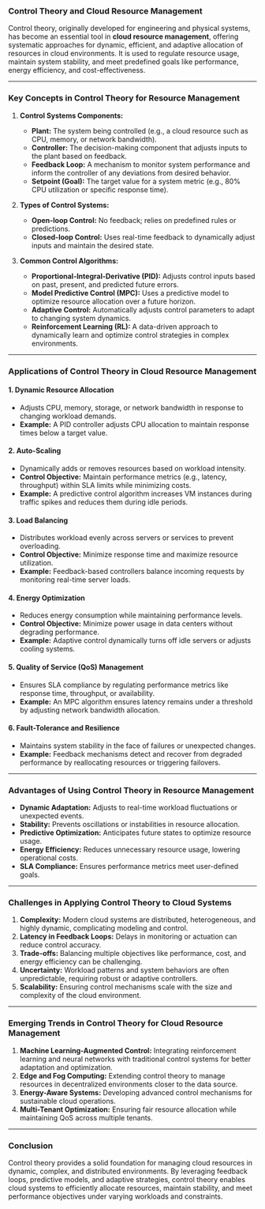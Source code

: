 ### **Control Theory and Cloud Resource Management**

Control theory, originally developed for engineering and physical systems, has become an essential tool in **cloud resource management**, offering systematic approaches for dynamic, efficient, and adaptive allocation of resources in cloud environments. It is used to regulate resource usage, maintain system stability, and meet predefined goals like performance, energy efficiency, and cost-effectiveness.

---

### **Key Concepts in Control Theory for Resource Management**

1. **Control Systems Components:**
   - **Plant:** The system being controlled (e.g., a cloud resource such as CPU, memory, or network bandwidth).
   - **Controller:** The decision-making component that adjusts inputs to the plant based on feedback.
   - **Feedback Loop:** A mechanism to monitor system performance and inform the controller of any deviations from desired behavior.
   - **Setpoint (Goal):** The target value for a system metric (e.g., 80% CPU utilization or specific response time).

2. **Types of Control Systems:**
   - **Open-loop Control:** No feedback; relies on predefined rules or predictions.
   - **Closed-loop Control:** Uses real-time feedback to dynamically adjust inputs and maintain the desired state.

3. **Common Control Algorithms:**
   - **Proportional-Integral-Derivative (PID):** Adjusts control inputs based on past, present, and predicted future errors.
   - **Model Predictive Control (MPC):** Uses a predictive model to optimize resource allocation over a future horizon.
   - **Adaptive Control:** Automatically adjusts control parameters to adapt to changing system dynamics.
   - **Reinforcement Learning (RL):** A data-driven approach to dynamically learn and optimize control strategies in complex environments.

---

### **Applications of Control Theory in Cloud Resource Management**

#### **1. Dynamic Resource Allocation**
- Adjusts CPU, memory, storage, or network bandwidth in response to changing workload demands.
- **Example:** A PID controller adjusts CPU allocation to maintain response times below a target value.

#### **2. Auto-Scaling**
- Dynamically adds or removes resources based on workload intensity.
- **Control Objective:** Maintain performance metrics (e.g., latency, throughput) within SLA limits while minimizing costs.
- **Example:** A predictive control algorithm increases VM instances during traffic spikes and reduces them during idle periods.

#### **3. Load Balancing**
- Distributes workload evenly across servers or services to prevent overloading.
- **Control Objective:** Minimize response time and maximize resource utilization.
- **Example:** Feedback-based controllers balance incoming requests by monitoring real-time server loads.

#### **4. Energy Optimization**
- Reduces energy consumption while maintaining performance levels.
- **Control Objective:** Minimize power usage in data centers without degrading performance.
- **Example:** Adaptive control dynamically turns off idle servers or adjusts cooling systems.

#### **5. Quality of Service (QoS) Management**
- Ensures SLA compliance by regulating performance metrics like response time, throughput, or availability.
- **Example:** An MPC algorithm ensures latency remains under a threshold by adjusting network bandwidth allocation.

#### **6. Fault-Tolerance and Resilience**
- Maintains system stability in the face of failures or unexpected changes.
- **Example:** Feedback mechanisms detect and recover from degraded performance by reallocating resources or triggering failovers.

---

### **Advantages of Using Control Theory in Resource Management**
- **Dynamic Adaptation:** Adjusts to real-time workload fluctuations or unexpected events.
- **Stability:** Prevents oscillations or instabilities in resource allocation.
- **Predictive Optimization:** Anticipates future states to optimize resource usage.
- **Energy Efficiency:** Reduces unnecessary resource usage, lowering operational costs.
- **SLA Compliance:** Ensures performance metrics meet user-defined goals.

---

### **Challenges in Applying Control Theory to Cloud Systems**
1. **Complexity:** Modern cloud systems are distributed, heterogeneous, and highly dynamic, complicating modeling and control.
2. **Latency in Feedback Loops:** Delays in monitoring or actuation can reduce control accuracy.
3. **Trade-offs:** Balancing multiple objectives like performance, cost, and energy efficiency can be challenging.
4. **Uncertainty:** Workload patterns and system behaviors are often unpredictable, requiring robust or adaptive controllers.
5. **Scalability:** Ensuring control mechanisms scale with the size and complexity of the cloud environment.

---

### **Emerging Trends in Control Theory for Cloud Resource Management**
1. **Machine Learning-Augmented Control:** Integrating reinforcement learning and neural networks with traditional control systems for better adaptation and optimization.
2. **Edge and Fog Computing:** Extending control theory to manage resources in decentralized environments closer to the data source.
3. **Energy-Aware Systems:** Developing advanced control mechanisms for sustainable cloud operations.
4. **Multi-Tenant Optimization:** Ensuring fair resource allocation while maintaining QoS across multiple tenants.

---

### **Conclusion**

Control theory provides a solid foundation for managing cloud resources in dynamic, complex, and distributed environments. By leveraging feedback loops, predictive models, and adaptive strategies, control theory enables cloud systems to efficiently allocate resources, maintain stability, and meet performance objectives under varying workloads and constraints.
